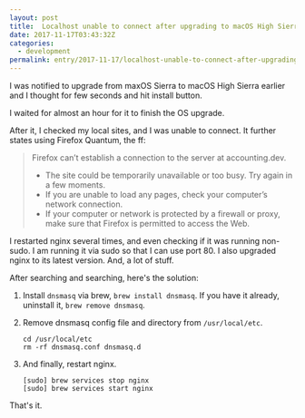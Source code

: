 ```yaml
---
layout: post 
title:  Localhost unable to connect after upgrading to macOS High Sierra
date: 2017-11-17T03:43:32Z
categories:
  - development
permalink: entry/2017-11-17/localhost-unable-to-connect-after-upgrading-to-macos-high-sierra
---
```


I was notified to upgrade from maxOS Sierra to macOS High Sierra earlier and I
thought for few seconds and hit install button.

I waited for almost an hour for it to finish the OS upgrade.

After it, I checked my local sites, and I was unable to connect. It further
states using Firefox Quantum, the ff:

> Firefox can’t establish a connection to the server at accounting.dev.
>
> * The site could be temporarily unavailable or too busy. Try again in a few
> moments.
> * If you are unable to load any pages, check your computer’s network
> connection.
> * If your computer or network is protected by a firewall or proxy, make sure
> that Firefox is permitted to access the Web.

I restarted nginx several times, and even checking if it was running non-sudo. I
am running it via sudo so that I can use port 80. I also upgraded nginx to its
latest version. And, a lot of stuff.

After searching and searching, here's the solution:

1.  Install `dnsmasq` via brew, `brew install dnsmasq`. If you have it already,
    uninstall it, `brew remove dnsmasq`.

2.  Remove dnsmasq config file and directory from `/usr/local/etc`.

    ```
    cd /usr/local/etc
    rm -rf dnsmasq.conf dnsmasq.d
    ```

3.  And finally, restart nginx.

    ```
    [sudo] brew services stop nginx
    [sudo] brew services start nginx
    ```

That's it.

